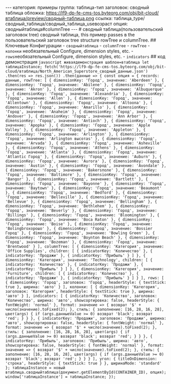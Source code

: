 --- категория: примеры группа: таблица-тип заголовок: сводный таблица обложка: https://lf9-dp-fe-cms-tos.byteorg.com/obj/bit-cloud/втаблица/preview/сводный-таблица.png ссылка: таблица_type/сводный_таблица/сводный_таблица_useвозраст опция: сводныйтаблица#columnTree --- # сводный таблица(пользовательский заголовок tree) сводный таблица, this пример passes в the пользовательский заголовок tree structure rowTree и columnTree. ## Ключевые Конфигурации - `сводныйтаблица` - `columnTree` - `rowTree` - `колонки` необязательный Configure, dimension styles, etc. - `rows`необязательный Configure, dimension styles, etc. - `indicators` ## код демонстрация ```javascript живаядемонстрация шаблон=втаблица let таблицаInstance; fetch('https://lf9-dp-fe-cms-tos.byteorg.com/obj/bit-cloud/втаблица/North_American_Superstore_сводный_данные.json') .then(res => res.json()) .then(данные => { const опция = { records: данные, rowTree: [ { dimensionKey: 'Город', значение: 'Aberdeen' }, { dimensionKey: 'Город', значение: 'Abilene' }, { dimensionKey: 'Город', значение: 'Akron' }, { dimensionKey: 'Город', значение: 'Albuquerque' }, { dimensionKey: 'Город', значение: 'Alexandria' }, { dimensionKey: 'Город', значение: 'Allen' }, { dimensionKey: 'Город', значение: 'Allentown' }, { dimensionKey: 'Город', значение: 'Altoona' }, { dimensionKey: 'Город', значение: 'Amarillo' }, { dimensionKey: 'Город', значение: 'Anaheim' }, { dimensionKey: 'Город', значение: 'Andover' }, { dimensionKey: 'Город', значение: 'Ann Arbor' }, { dimensionKey: 'Город', значение: 'Antioch' }, { dimensionKey: 'Город', значение: 'Apopka' }, { dimensionKey: 'Город', значение: 'Apple Valley' }, { dimensionKey: 'Город', значение: 'Appleton' }, { dimensionKey: 'Город', значение: 'Arlington' }, { dimensionKey: 'Город', значение: 'Arlington высотаs' }, { dimensionKey: 'Город', значение: 'Arvada' }, { dimensionKey: 'Город', значение: 'Asheville' }, { dimensionKey: 'Город', значение: 'Athens' }, { dimensionKey: 'Город', значение: 'Atlanta' }, { dimensionKey: 'Город', значение: 'Atlantic Город' }, { dimensionKey: 'Город', значение: 'Auburn' }, { dimensionKey: 'Город', значение: 'Aurora' }, { dimensionKey: 'Город', значение: 'Austin' }, { dimensionKey: 'Город', значение: 'Avondale' }, { dimensionKey: 'Город', значение: 'Bakersполе' }, { dimensionKey: 'Город', значение: 'Baltimore' }, { dimensionKey: 'Город', значение: 'Bangor' }, { dimensionKey: 'Город', значение: 'Bartlett' }, { dimensionKey: 'Город', значение: 'Bayonne' }, { dimensionKey: 'Город', значение: 'Baytown' }, { dimensionKey: 'Город', значение: 'Beaumont' }, { dimensionKey: 'Город', значение: 'Bedford' }, { dimensionKey: 'Город', значение: 'Belleville' }, { dimensionKey: 'Город', значение: 'Bellevue' }, { dimensionKey: 'Город', значение: 'Bellingham' }, { dimensionKey: 'Город', значение: 'Bethlehem' }, { dimensionKey: 'Город', значение: 'Beverly' }, { dimensionKey: 'Город', значение: 'Billings' }, { dimensionKey: 'Город', значение: 'Bloomington' }, { dimensionKey: 'Город', значение: 'Boca Raton' }, { dimensionKey: 'Город', значение: 'Boise' }, { dimensionKey: 'Город', значение: 'Bolingbroхорошо' }, { dimensionKey: 'Город', значение: 'Bossier Город' }, { dimensionKey: 'Город', значение: 'Bowling Green' }, { dimensionKey: 'Город', значение: 'Boynton Beach' }, { dimensionKey: 'Город', значение: 'Bozeman' }, { dimensionKey: 'Город', значение: 'Brentwood' } ], columnTree: [ { dimensionKey: 'Категория', значение: 'Office Supplies', children: [ { indicatorKey: 'Количество' }, { indicatorKey: 'Продажи' }, { indicatorKey: 'Прибыль' } ] }, { dimensionKey: 'Категория', значение: 'Technology', children: [ { indicatorKey: 'Количество' }, { indicatorKey: 'Продажи' }, { indicatorKey: 'Прибыль' } ] }, { dimensionKey: 'Категория', значение: 'Furniture', children: [ { indicatorKey: 'Количество' }, { indicatorKey: 'Продажи' }, { indicatorKey: 'Прибыль' } ] } ], rows: [ { dimensionKey: 'Город', заголовок: 'Город', headerStyle: { textStick: true }, ширина: 'авто' } ], колонки: [ { dimensionKey: 'Категория', заголовок: 'Категория', headerStyle: { textStick: true }, ширина: 'авто' } ], indicators: [ { indicatorKey: 'Количество', заголовок: 'Количество', ширина: 'авто', showсортировка: false, headerStyle: { fontWeight: 'normal' }, format: значение => { возврат '$' + число(значение).toFixed(2); }, стиль: { заполнение: [16, 28, 16, 28], цвет(args) { if (args.данныеValue >= 0) возврат 'black'; возврат 'red'; } } }, { indicatorKey: 'Продажи', заголовок: 'Продажи', ширина: 'авто', showсортировка: false, headerStyle: { fontWeight: 'normal' }, format: значение => { возврат '$' + число(значение).toFixed(2); }, стиль: { заполнение: [16, 28, 16, 28], цвет(args) { if (args.данныеValue >= 0) возврат 'black'; возврат 'red'; } } }, { indicatorKey: 'Прибыль', заголовок: 'Прибыль', ширина: 'авто', showсортировка: false, headerStyle: { fontWeight: 'normal' }, format: значение => { возврат '$' + число(значение).toFixed(2); }, стиль: { заполнение: [16, 28, 16, 28], цвет(args) { if (args.данныеValue >= 0) возврат 'black'; возврат 'red'; } } } ], угол: { titleOnDimension: 'строка', headerStyle: { textStick: true } }, ширинаMode: 'standard' }; таблицаInstance = новый втаблица.сводныйтаблица(документ.getElementById(CONTAINER_ID), опция); window['таблицаInstance'] = таблицаInstance; }); ``` 